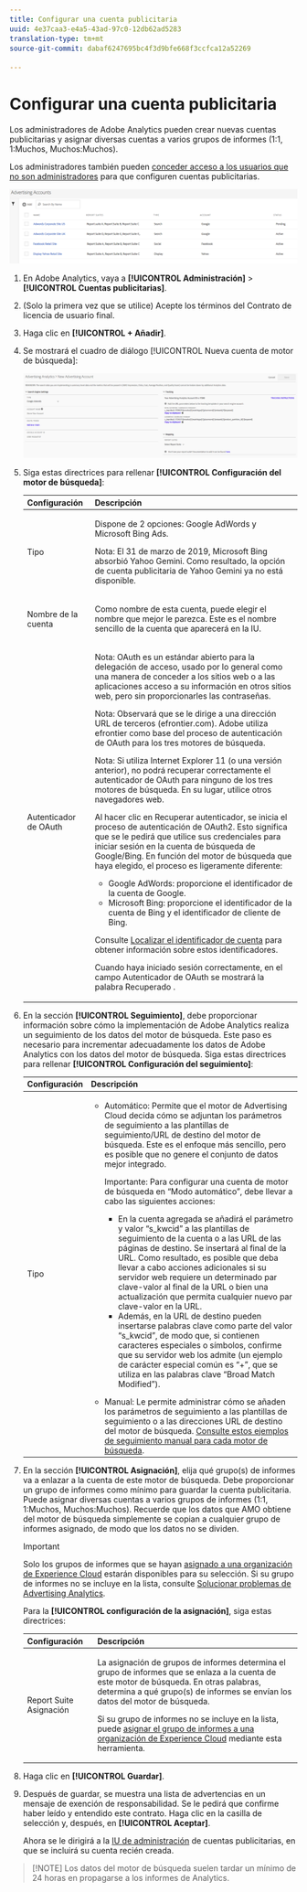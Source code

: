 ```yaml
---
title: Configurar una cuenta publicitaria
uuid: 4e37caa3-e4a5-43ad-97c0-12db62ad5283
translation-type: tm+mt
source-git-commit: dabaf6247695bc4f3d9bfe668f3ccfca12a52269

---
```



# Configurar una cuenta publicitaria

Los administradores de Adobe Analytics pueden crear nuevas cuentas publicitarias y asignar diversas cuentas a varios grupos de informes (1:1, 1:Muchos, Muchos:Muchos).

Los administradores también pueden [conceder acceso a los usuarios que no son administradores](/help/integrate/c-advertising-analytics/overview.md#section_FCC58EB635954A32990D4E67B52B4369) para que configuren cuentas publicitarias.

![](assets/aa_accounts.png)

1. En Adobe Analytics, vaya a **[!UICONTROL Administración]** > **[!UICONTROL Cuentas publicitarias]**.
1. (Solo la primera vez que se utilice) Acepte los términos del Contrato de licencia de usuario final.
1. Haga clic en **[!UICONTROL + Añadir]**.
1. Se mostrará el cuadro de diálogo [!UICONTROL Nueva cuenta de motor de búsqueda]:

   ![](assets/aa_new_se_account.png)

1. Siga estas directrices para rellenar **[!UICONTROL Configuración del motor de búsqueda]**:

   <table id="table_B3BE66B7D4C54766B8FFD2C6DCD657AF"> 
    <thead> 
      <tr> 
      <th colname="col1" class="entry"> Configuración </th> 
      <th colname="col2" class="entry"> Descripción </th> 
      </tr>
    </thead>
    <tbody> 
      <tr> 
      <td colname="col1"> <p>Tipo </p> </td> 
      <td colname="col2"> <p>Dispone de 2 opciones: Google AdWords y Microsoft Bing Ads. </p> <p>Nota: El 31 de marzo de 2019, Microsoft Bing absorbió Yahoo Gemini. Como resultado, la opción de cuenta publicitaria de Yahoo Gemini ya no está disponible.  </p> </td> 
      </tr> 
      <tr> 
      <td colname="col1"> <p>Nombre de la cuenta </p> </td> 
      <td colname="col2"> <p>Como nombre de esta cuenta, puede elegir el nombre que mejor le parezca. Este es el nombre sencillo de la cuenta que aparecerá en la IU. </p> </td> 
      </tr> 
      <tr> 
      <td colname="col1"> <p>Autenticador de OAuth </p> </td> 
      <td colname="col2"> <p>Nota: OAuth es un estándar abierto para la delegación de acceso, usado por lo general como una manera de conceder a los sitios web o a las aplicaciones acceso a su información en otros sitios web, pero sin proporcionarles las contraseñas. </p> <p>Nota: Observará que se le dirige a una dirección URL de terceros (efrontier.com). Adobe utiliza efrontier como base del proceso de autenticación de OAuth para los tres motores de búsqueda. </p> <p>Nota: Si utiliza Internet Explorer 11 (o una versión anterior), no podrá recuperar correctamente el autenticador de OAuth para ninguno de los tres motores de búsqueda. En su lugar, utilice otros navegadores web. </p> <p>Al hacer clic en <span class="uicontrol">Recuperar autenticador</span>, se inicia el proceso de autenticación de OAuth2. Esto significa que se le pedirá que utilice sus credenciales para iniciar sesión en la cuenta de búsqueda de Google/Bing. En función del motor de búsqueda que haya elegido, el proceso es ligeramente diferente: </p> 
        <ul id="ul_FC9B5612F6554495B04C357CB0AB72EB"> 
        <li id="li_CD54231BFF134F83B3B5B14B34A0E1D2">Google AdWords: proporcione el identificador de la cuenta de Google. </li> 
        <li id="li_89B9D54BAA914E5DB2959B193489582E">Microsoft Bing: proporcione el identificador de la cuenta de Bing y el identificador de cliente de Bing. </li> 
        </ul> <p>Consulte <a href="/help/integrate/c-advertising-analytics/c-adanalytics-workflow/aa-locate-account-id.md"  > Localizar el identificador de cuenta</a> para obtener información sobre estos identificadores. </p> <p>Cuando haya iniciado sesión correctamente, en el campo Autenticador de OAuth se mostrará la palabra 
        <systemoutput>
          Recuperado
        </systemoutput>. </p> </td> 
      </tr> 
    </tbody> 
    </table>

1. En la sección **[!UICONTROL Seguimiento]**, debe proporcionar información sobre cómo la implementación de Adobe Analytics realiza un seguimiento de los datos del motor de búsqueda. Este paso es necesario para incrementar adecuadamente los datos de Adobe Analytics con los datos del motor de búsqueda.
Siga estas directrices para rellenar **[!UICONTROL Configuración del seguimiento]**:

   <table id="table_1AB4E31456E84ABF8209B02058259C4D"> 
    <thead> 
      <tr> 
      <th colname="col1" class="entry"> Configuración </th> 
      <th colname="col2" class="entry"> Descripción </th> 
      </tr>
    </thead>
    <tbody> 
      <tr> 
      <td colname="col1"> <p>Tipo </p> </td> 
      <td colname="col2"> 
        <ul id="ul_1C5A0502A4984E57A08417A91CCD6FFE"> 
        <li id="li_5736E38286FF494ABDDC6E85281D7F2A"> <span class="uicontrol"> Automático</span>: Permite que el motor de Advertising Cloud decida cómo se adjuntan los parámetros de seguimiento a las plantillas de seguimiento/URL de destino del motor de búsqueda. Este es el enfoque más sencillo, pero es posible que no genere el conjunto de datos mejor integrado. <p>Importante: Para configurar una cuenta de motor de búsqueda en “Modo automático”, debe llevar a cabo las siguientes acciones: 
          <ul id="ul_4FF9D1E3CC4E452BA339E0A725D29FEE"> 
            <li id="li_6F3A6D6259C0420CB7E6FD2C26A1B6E0">En la cuenta agregada se añadirá el parámetro y valor “s_kwcid” a las plantillas de seguimiento de la cuenta o a las URL de las páginas de destino. Se insertará al final de la URL. Como resultado, es posible que deba llevar a cabo acciones adicionales si su servidor web requiere un determinado par clave-valor al final de la URL o bien una actualización que permita cualquier nuevo par clave-valor en la URL. </li> 
            <li id="li_A04D4AA31A934392808639E46C86573F">Además, en la URL de destino pueden insertarse palabras clave como parte del valor “s_kwcid”, de modo que, si contienen caracteres especiales o símbolos, confirme que su servidor web los admite (un ejemplo de carácter especial común es “+”, que se utiliza en las palabras clave “Broad Match Modified”). </li> 
          </ul> </p> </li> 
        <li id="li_EAA7A7CA1E584854A7EC1E43E13B63FE"><span class="uicontrol"> Manual</span>: Le permite administrar cómo se añaden los parámetros de seguimiento a las plantillas de seguimiento o a las direcciones URL de destino del motor de búsqueda. <a href="/help/integrate/c-advertising-analytics/c-adanalytics-workflow/aa-manual-vs-automatic-tracking.md"  > Consulte estos ejemplos de seguimiento manual para cada motor de búsqueda</a>. </li> 
        </ul> </td> 
      </tr> 
    </tbody> 
    </table>

1. En la sección **[!UICONTROL Asignación]**, elija qué grupo(s) de informes va a enlazar a la cuenta de este motor de búsqueda. Debe proporcionar un grupo de informes como mínimo para guardar la cuenta publicitaria. Puede asignar diversas cuentas a varios grupos de informes (1:1, 1:Muchos, Muchos:Muchos). Recuerde que los datos que AMO obtiene del motor de búsqueda simplemente se copian a cualquier grupo de informes asignado, de modo que los datos no se dividen.

   >[!IMPORTANT]
   >
   >Solo los grupos de informes que se hayan [asignado a una organización de Experience Cloud](https://marketing.adobe.com/resources/help/en_US/mcloud/map-report-suite.html) estarán disponibles para su selección. Si su grupo de informes no se incluye en la lista, consulte [Solucionar problemas de Advertising Analytics](/help/integrate/c-advertising-analytics/c-adanalytics-workflow/aa-troubleshooting.md).

   Para la **[!UICONTROL configuración de la asignación]**, siga estas directrices:

   <table id="table_AF876DC40F97403882C0AA528BD204FF"> 
    <thead> 
      <tr> 
      <th colname="col1" class="entry"> Configuración </th> 
      <th colname="col2" class="entry"> Descripción </th> 
      </tr>
    </thead>
    <tbody> 
      <tr> 
      <td colname="col1"> <p>Report Suite  Asignación </p> </td> 
      <td colname="col2"> <p>La asignación de grupos de informes determina el grupo de informes que se enlaza a la cuenta de este motor de búsqueda. En otras palabras, determina a qué grupo(s) de informes se envían los datos del motor de búsqueda. </p> <p>Si su grupo de informes no se incluye en la lista, puede <a href="https://marketing.adobe.com/resources/help/en_US/mcloud/map-report-suite.html"  >asignar el grupo de informes a una organización de Experience Cloud</a> mediante esta herramienta. </p> </td> 
      </tr> 
    </tbody> 
    </table>

1. Haga clic en **[!UICONTROL Guardar]**.
1. Después de guardar, se muestra una lista de advertencias en un mensaje de exención de responsabilidad. Se le pedirá que confirme haber leído y entendido este contrato. Haga clic en la casilla de selección y, después, en **[!UICONTROL Aceptar]**.

   Ahora se le dirigirá a la [IU de administración](/help/integrate/c-advertising-analytics/c-adanalytics-workflow/aa-manage-ad-accounts.md) de cuentas publicitarias, en que se incluirá su cuenta recién creada.

>[!NOTE] Los datos del motor de búsqueda suelen tardar un mínimo de 24 horas en propagarse a los informes de Analytics.

